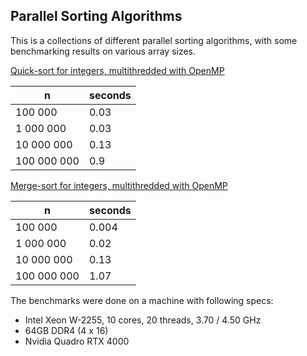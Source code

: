 ## Parallel Sorting Algorithms

This is a collections of different parallel sorting algorithms, with some benchmarking results on 
various array sizes.

[Quick-sort for integers, multithredded with OpenMP](./quick-sort)

| n           | seconds |
| ----------- | ------- |
| 100 000     | 0.03    |
| 1 000 000   | 0.03    |
| 10 000 000  | 0.13    |
| 100 000 000 | 0.9     |

[Merge-sort for integers, multithredded with OpenMP](./merge-sort)

| n           | seconds |
| ----------- | ------- |
| 100 000     | 0.004   |
| 1 000 000   | 0.02    |
| 10 000 000  | 0.13    |
| 100 000 000 | 1.07    |

The benchmarks were done on a machine with following specs:

- Intel Xeon W-2255, 10 cores, 20 threads, 3.70 / 4.50 GHz
- 64GB DDR4 (4 x 16)
- Nvidia Quadro RTX 4000
